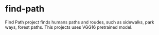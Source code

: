 # find-path
Find Path project finds humans paths and roudes, such as sidewalks, park ways, forest paths. This projects uses VGG16 pretrained model. 
